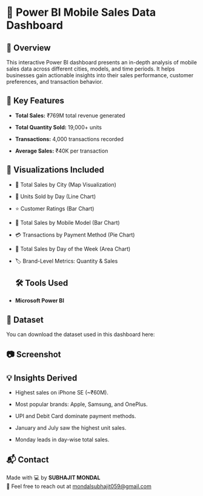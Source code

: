 # 📱 Power BI Mobile Sales Data Dashboard


## 📌 Overview
This interactive Power BI dashboard presents an in-depth analysis of mobile sales data across different cities, models, and time periods. It helps businesses gain actionable insights into their sales performance, customer preferences, and transaction behavior.
## 🚀 Key Features
- **Total Sales:** ₹769M total revenue generated

- **Total Quantity Sold:** 19,000+ units

- **Transactions:** 4,000 transactions recorded

- **Average Sales:** ₹40K per transaction


## 📍 Visualizations Included
- 🌆 Total Sales by City (Map Visualization) 

- 📅 Units Sold by Day (Line Chart)

- ⭐ Customer Ratings (Bar Chart)

- 📱 Total Sales by Mobile Model (Bar Chart)

- 💳 Transactions by Payment Method (Pie Chart)

- 📆 Total Sales by Day of the Week (Area Chart)

- 🏷️ Brand-Level Metrics: Quantity & Sales
  ## 🛠️ Tools Used
- **Microsoft Power BI**
## 📂 Dataset
You can download the dataset used in this dashboard here:




##  📷 Screenshot







## 💡 Insights Derived
- Highest sales on iPhone SE (~₹60M).

- Most popular brands: Apple, Samsung, and OnePlus.

- UPI and Debit Card dominate payment methods.

- January and July saw the highest unit sales.

- Monday leads in day-wise total sales.
## 📬 Contact
Made with 💻 by **SUBHAJIT MONDAL**  
📩 Feel free to reach out at mondalsubhajit059@gmail.com

